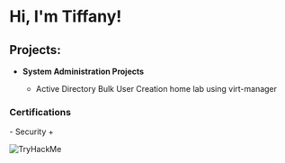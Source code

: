 <h1>Hi, I'm Tiffany! <br/></h1>

<h2> Projects:</h2>

- <b>System Administration Projects</b>

  - Active Directory Bulk User Creation home lab using virt-manager
    
<h3> Certifications </h3>  
  - Security +

[linkedin]: https://linkedin.com/in/ttoubeaux
<img src="https://tryhackme-badges.s3.amazonaws.com/jrgoddess.png" alt="TryHackMe">
<!--
**joshmadakor1/joshmadakor1** is a ✨ _special_ ✨ repository because its `README.md` (this file) appears on your GitHub profile.

Here are some ideas to get you started:

- 🔭 I’m currently working on ...
- 🌱 I’m currently learning ...
- 👯 I’m looking to collaborate on ...
- 🤔 I’m looking for help with ...
- 💬 Ask me about ...
- 📫 How to reach me: ...
- 😄 Pronouns: ...
- ⚡ Fun fact: ...
-->
